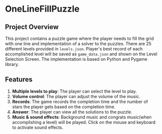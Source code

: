 # OneLineFillPuzzle
## Project Overview
This project contains a puzzle game where the player needs to fill the grid with one line and implementation of a solver to the puzzles. There are 25 different levels provided in `levels.json`. Player's best record of each accomplished level will be saved as `game_data.json` and shown on the Level Selection Screen. The implementation is based on Python and Pygame library.

## Features
1. **Multiple levels to play**: The player can select the level to play.
2. **Volume control**: The player can adjust the volume of the music.
3. **Records**: The game records the completion time and the number of stars the player gets based on the completion time.
4. **Answer**: The player can view all the solutions to the puzzle.
5. **Music & sound effects**: Background music and congrats music(when accomplishing a level) will be played. Click on the mouse and keyboard to activate sound effects.
